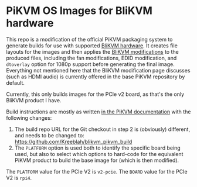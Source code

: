 # PiKVM OS Images for BliKVM hardware

This repo is a modification of the official PiKVM packaging system to generate builds for use with supported [BliKVM hardware](https://www.blicube.com).  It creates file layouts for the images and then applies the [BliKVM modifications](https://wiki.blicube.com/blikvm/en/modify_pikvm_image/) to the produced files, including the fan modifications, EDID modification, and `dtoverlay` option for 1080p support before generating the final image.  Everything not mentioned here that the BliKVM modification page discusses (such as HDMI audio) is currently offered in the base PiKVM repository by default.

Currently, this only builds images for the PCIe v2 board, as that's the only BliKVM product I have.

Build instructions are mostly as written [in the PiKVM documentation](https://docs.pikvm.org/building_os/) with the following changes:

1. The build repo URL for the Git checkout in step 2 is (obviously) different, and needs to be changed to: https://github.com/Kreeblah/blikvm_pikvm_build
2. The `PLATFORM` option is used both to identify the specific board being used, but also to select which options to hard-code for the equivalent PiKVM product to build the base image for (which is then modified).

The `PLATFORM` value for the PCIe V2 is `v2-pcie`.  The `BOARD` value for the PCIe V2 is `rpi4`.